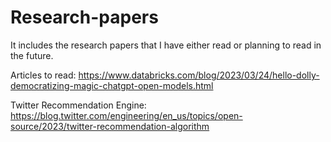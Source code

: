 # Research-papers
It includes the research papers that I have either read or planning to read in the future.


Articles to read:
https://www.databricks.com/blog/2023/03/24/hello-dolly-democratizing-magic-chatgpt-open-models.html

Twitter Recommendation Engine:
https://blog.twitter.com/engineering/en_us/topics/open-source/2023/twitter-recommendation-algorithm

